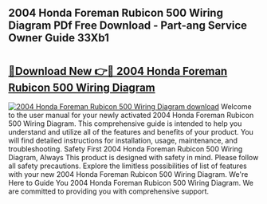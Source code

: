 ## 2004 Honda Foreman Rubicon 500 Wiring Diagram PDf Free Download - Part-ang Service Owner Guide 33Xb1

# <h2><a href="http://dfh5rh.blite.top/?on=2004+Honda+Foreman+Rubicon+500+Wiring+Diagram">🔗Download New 👉🔴 2004 Honda Foreman Rubicon 500 Wiring Diagram</a></h2>

[![2004 Honda Foreman Rubicon 500 Wiring Diagram download](https://i.imgur.com/lujVjoI.png)](http://dfh5rh.blite.top/?on=2004+Honda+Foreman+Rubicon+500+Wiring+Diagram)
Welcome to the user manual for your newly activated 2004 Honda Foreman Rubicon 500 Wiring Diagram. This comprehensive guide is intended to help you understand and utilize all of the features and benefits of your product. You will find detailed instructions for installation, usage, maintenance, and troubleshooting. Safety First 2004 Honda Foreman Rubicon 500 Wiring Diagram, Always This product is designed with safety in mind. Please follow all safety precautions. Explore the limitless possibilities of list of features with your new 2004 Honda Foreman Rubicon 500 Wiring Diagram. We're Here to Guide You 2004 Honda Foreman Rubicon 500 Wiring Diagram. We are committed to providing you with comprehensive support.
